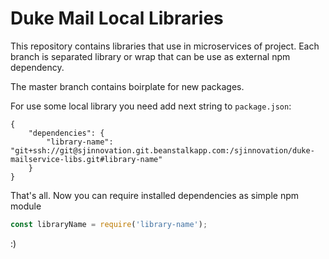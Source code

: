 # Duke Mail Local  Libraries

This repository contains libraries that use in microservices of project.
Each branch is separated library or wrap that can be use as external npm dependency.

The master branch contains boirplate for new packages.

For use some local library you need add next string to `package.json`:
```
{
    "dependencies": {
        "library-name": "git+ssh://git@sjinnovation.git.beanstalkapp.com:/sjinnovation/duke-mailservice-libs.git#library-name"
    }
}
```

That's all. Now you can require installed dependencies as simple npm module

```javascript
const libraryName = require('library-name');
```

:)